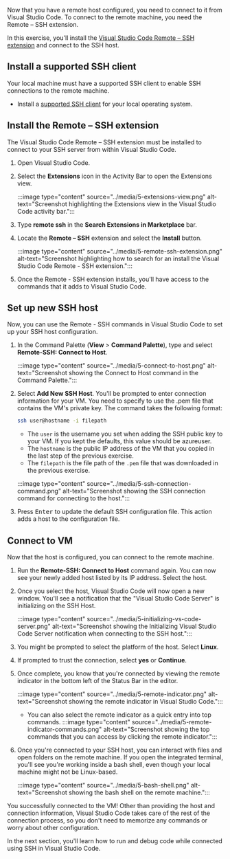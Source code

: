 Now that you have a remote host configured, you need to connect to it from Visual Studio Code. To connect to the remote machine, you need the Remote – SSH extension.

In this exercise, you'll install the [Visual Studio Code Remote – SSH extension](https://marketplace.visualstudio.com/items?itemName=ms-vscode-remote.remote-ssh) and connect to the SSH host.

## Install a supported SSH client

Your local machine must have a supported SSH client to enable SSH connections to the remote machine.

- Install a [supported SSH client](https://code.visualstudio.com/docs/remote/troubleshooting#_installing-a-supported-ssh-client) for your local operating system.

## Install the Remote – SSH extension

The Visual Studio Code Remote – SSH extension must be installed to connect to your SSH server from within Visual Studio Code.

1. Open Visual Studio Code.
1. Select the **Extensions** icon in the Activity Bar to open the Extensions view.

    :::image type="content" source="../media/5-extensions-view.png" alt-text="Screenshot highlighting the Extensions view in the Visual Studio Code activity bar.":::

1. Type **remote ssh** in the **Search Extensions in Marketplace** bar.
1. Locate the **Remote – SSH** extension and select the **Install** button.

    :::image type="content" source="../media/5-remote-ssh-extension.png" alt-text="Screenshot highlighting how to search for an install the Visual Studio Code Remote - SSH extension.":::

1. Once the Remote - SSH extension installs, you'll have access to the commands that it adds to Visual Studio Code.

## Set up new SSH host

Now, you can use the Remote - SSH commands in Visual Studio Code to set up your SSH host configuration.

1. In the Command Palette (**View** > **Command Palette**), type and select **Remote-SSH: Connect to Host**.

    :::image type="content" source="../media/5-connect-to-host.png" alt-text="Screenshot showing the Connect to Host command in the Command Palette.":::

1. Select **Add New SSH Host**. You'll be prompted to enter connection information for your VM. You need to specify to use the .pem file that contains the VM's private key. The command takes the following format:

    ```bash
    ssh user@hostname -i filepath
    ```

    - The `user` is the username you set when adding the SSH public key to your VM. If you kept the defaults, this value should be azureuser.
    - The `hostname` is the public IP address of the VM that you copied in the last step of the previous exercise. 
    - The `filepath` is the file path of the `.pem` file that was downloaded in the previous exercise.

    :::image type="content" source="../media/5-ssh-connection-command.png" alt-text="Screenshot showing the SSH connection command for connecting to the host.":::

1. Press <kbd>Enter</kbd> to update the default SSH configuration file. This action adds a host to the configuration file.

## Connect to VM

Now that the host is configured, you can connect to the remote machine.

1. Run the **Remote-SSH: Connect to Host** command again. You can now see your newly added host listed by its IP address. Select the host.
1. Once you select the host, Visual Studio Code will now open a new window. You'll see a notification that the "Visual Studio Code Server" is initializing on the SSH Host.

    :::image type="content" source="../media/5-initializing-vs-code-server.png" alt-text="Screenshot showing the Initializing Visual Studio Code Server notification when connecting to the SSH host.":::

1. You might be prompted to select the platform of the host. Select **Linux**.
1. If prompted to trust the connection, select **yes** or **Continue**.
1. Once complete, you know that you're connected by viewing the remote indicator in the bottom left of the Status Bar in the editor.

    :::image type="content" source="../media/5-remote-indicator.png" alt-text="Screenshot showing the remote indicator in Visual Studio Code.":::

    - You can also select the remote indicator as a quick entry into top commands.
        :::image type="content" source="../media/5-remote-indicator-commands.png" alt-text="Screenshot showing the top commands that you can access by clicking the remote indicator.":::

1. Once you're connected to your SSH host, you can interact with files and open folders on the remote machine. If you open the integrated terminal, you'll see you're working inside a bash shell, even though your local machine might not be Linux-based.

    :::image type="content" source="../media/5-bash-shell.png" alt-text="Screenshot showing the bash shell on the remote machine.":::

You successfully connected to the VM! Other than providing the host and connection information, Visual Studio Code takes care of the rest of the connection process, so you don't need to memorize any commands or worry about other configuration.

In the next section, you'll learn how to run and debug code while connected using SSH in Visual Studio Code.
